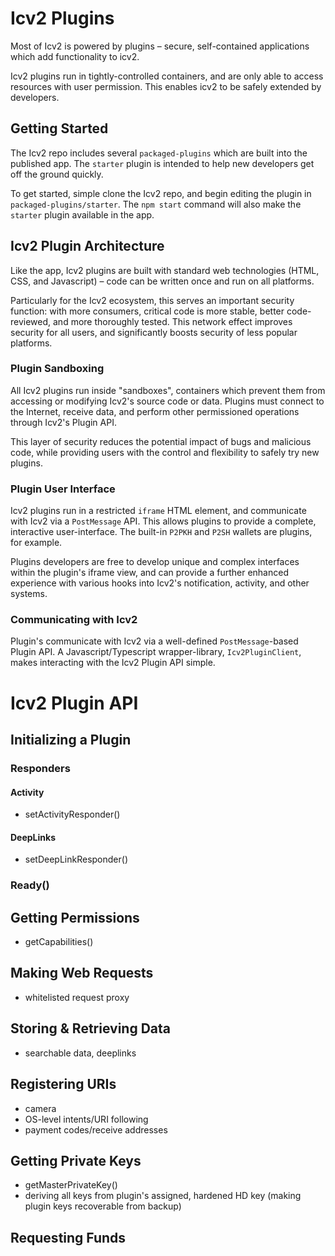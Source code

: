 # Icv2 Plugins

Most of Icv2 is powered by plugins – secure, self-contained applications which add functionality to icv2.

Icv2 plugins run in tightly-controlled containers, and are only able to access resources with user permission. This enables icv2 to be safely extended by developers.

## Getting Started

The Icv2 repo includes several `packaged-plugins` which are built into the published app. The `starter` plugin is intended to help new developers get off the ground quickly.

To get started, simple clone the Icv2 repo, and begin editing the plugin in `packaged-plugins/starter`. The `npm start` command will also make the `starter` plugin available in the app.

## Icv2 Plugin Architecture

Like the app, Icv2 plugins are built with standard web technologies (HTML, CSS, and Javascript) – code can be written once and run on all platforms.

Particularly for the Icv2 ecosystem, this serves an important security function: with more consumers, critical code is more stable, better code-reviewed, and more thoroughly tested. This network effect improves security for all users, and significantly boosts security of less popular platforms.

### Plugin Sandboxing

All Icv2 plugins run inside "sandboxes", containers which prevent them from accessing or modifying Icv2's source code or data. Plugins must connect to the Internet, receive data, and perform other permissioned operations through Icv2's Plugin API.

This layer of security reduces the potential impact of bugs and malicious code, while providing users with the control and flexibility to safely try new plugins.

### Plugin User Interface

Icv2 plugins run in a restricted `iframe` HTML element, and communicate with Icv2 via a `PostMessage` API. This allows plugins to provide a complete, interactive user-interface. The built-in `P2PKH` and `P2SH` wallets are plugins, for example.

Plugins developers are free to develop unique and complex interfaces within the plugin's iframe view, and can provide a further enhanced experience with various hooks into Icv2's notification, activity, and other systems.

### Communicating with Icv2

Plugin's communicate with Icv2 via a well-defined `PostMessage`-based Plugin API. A Javascript/Typescript wrapper-library, `Icv2PluginClient`, makes interacting with the Icv2 Plugin API simple.

# Icv2 Plugin API

## Initializing a Plugin

### Responders

#### Activity

- setActivityResponder()

#### DeepLinks

- setDeepLinkResponder()

### Ready()

## Getting Permissions

- getCapabilities()

## Making Web Requests

- whitelisted request proxy

## Storing &amp; Retrieving Data

- searchable data, deeplinks

## Registering URIs

- camera
- OS-level intents/URI following
- payment codes/receive addresses

## Getting Private Keys

- getMasterPrivateKey()
- deriving all keys from plugin's assigned, hardened HD key (making plugin keys recoverable from backup)

## Requesting Funds
